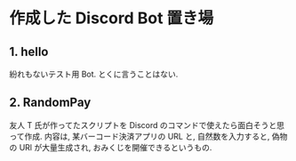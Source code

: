 # 作成した Discord Bot 置き場

## 1. hello

紛れもないテスト用 Bot. とくに言うことはない.

## 2. RandomPay

友人 T 氏が作ってたスクリプトを Discord のコマンドで使えたら面白そうと思って作成.
内容は, 某バーコード決済アプリの URL と, 自然数を入力すると, 偽物の URl が大量生成され, おみくじを開催できるというもの.
